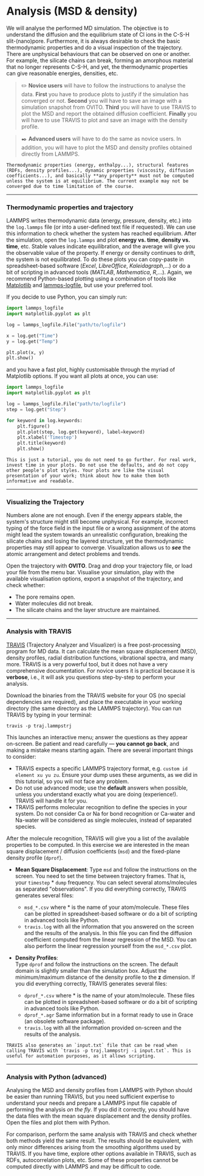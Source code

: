 # Analysis (MSD & density)

We will analyse the performed MD simulation. The objective is to understand the diffusion and the equilibrium state of Cl ions in the C-S-H slit-(nano)pore. Furthermore, it is always desirable to check the basic thermodynamic properties and do a visual inspection of the trajectory. There are unphysical behaviours that can be observed on one or another. For example, the silicate chains can break, forming an amorphous material that no longer represents C-S-H, and yet, the thermodynamic properties can give reasonable energies, densities, etc. 

> ✏️ **Novice users** will have to follow the instructions to analyse the data. **First** you have to produce plots to justify if the simulation has converged or not. **Second** you will have to save an image with a simulation snapshot from OVITO. **Third** you will have to use TRAVIS to plot the MSD and report the obtained diffusion coefficient. **Finally** you will have to use TRAVIS to plot and save an image with the density profile.

> ✒️ **Advanced users** will have to do the same as novice users. In addition, you will have to plot the MSD and density profiles obtained directly from LAMMPS.

```{caution}
Thermodynamic properties (energy, enthalpy...), structural features (RDFs, density profiles...), dynamic properties (viscosity, diffusion coefficients...), and basically **any property** must not be computed unless the system is at equilibrium. The current example may not be converged due to time limitation of the course.
```

---
### Thermodynamic properties and trajectory

LAMMPS writes thermodynamic data (energy, pressure, density, etc.) into the `log.lammps` file (or into a user-defined text file if requested).  We can use this information to check whether the system has reached equilibrium. After the simulation, open the `log.lammps` and plot **energy vs. time**, **density vs. time**, etc. Stable values indicate equilibration, and the average will give you the observable value of the property. If energy or density continues to drift, the system is not equilibrated. To do these plots you can copy-paste in spreadsheet-based software (_Excel_, _LibreOffice_, _Kaleidagraph_,...) or do a bit of scripting in advanced tools (_MATLAB_, _Mathematica_, _R_,...). Again, we recommend Python-based plotting using a combination of tools like [Matplotlib](https://matplotlib.org) and [lammps-logfile](https://pypi.org/project/lammps-logfile/), but use your preferred tool.

If you decide to use Python, you can simply run:

```python
import lammps_logfile
import matplotlib.pyplot as plt

log = lammps_logfile.File("path/to/logfile")

x = log.get("Time")
y = log.get("Temp")

plt.plot(x, y)
plt.show()
```

and you have a fast plot, highly customisable through the myriad of Matplotlib options. If you want all plots at once, you can use:

```python
import lammps_logfile
import matplotlib.pyplot as plt

log = lammps_logfile.File("path/to/logfile")
step = log.get("Step")

for keyword in log.keywords:
    plt.figure()
    plt.plot(step, log.get(keyword), label=keyword)
    plt.xlabel('Timestep')
    plt.title(keyword)
    plt.show()
```

```{Tip}
This is just a tutorial, you do not need to go further. For real work, invest time in your plots. Do not use the defaults, and do not copy other people's plot styles. Your plots are like the visual presentation of your work; think about how to make them both informative and readable.
```

---

### Visualizing the Trajectory

Numbers alone are not enough. Even if the energy appears stable, the system's structure might still become unphysical. For example, incorrect typing of the force field in the input file or a wrong assignment of the atoms might lead the system towards an unrealistic configuration, breaking the silicate chains and losing the layered structure, yet the thermodynamic properties may still appear to converge. Visualization allows us to **_see_** the atomic arrangement and detect problems and trends.

Open the trajectory with **OVITO**. Drag and drop your trajectory file, or load your file from the menu bar. Visualise your simulation, play with the available visualisation options, export a snapshot of the trajectory, and check whether:

- The pore remains open.  
- Water molecules did not break.  
- The silicate chains and the layer structure are maintained.

---

### Analysis with TRAVIS

[TRAVIS](https://www.travis-analyzer.de) (Trajectory Analyzer and Visualizer) is a free post-processing program for MD data. It can calculate the mean square displacement (MSD), density profiles, radial distribution functions, vibrational spectra, and many more. TRAVIS is a very powerful tool, but it does not have a very comprehensive documentation. For novice users it is practical because it is **verbose**, i.e., it will ask you questions step-by-step to perform your analysis. 

Download the binaries from the TRAVIS website for your OS (no special dependencies are required), and place the executable in your working directory (the same directory as the LAMMPS trajectory). You can run TRAVIS by typing in your terminal:

```
travis -p traj.lammpstrj
```

This launches an interactive menu; answer the questions as they appear on-screen. Be patient and read carefully — **you cannot go back**, and making a mistake means starting again. There are several important things to consider:

- TRAVIS expects a specific LAMMPS trajectory format, e.g. `custom id element xu yu zu`. Ensure your dump uses these arguments, as we did in this tutorial, so you will not face any problem.
- Do not use advanced mode; use the **default** answers when possible, unless you understand exactly what you are doing (experience!). TRAVIS will handle it for you.
- TRAVIS performs molecular recognition to define the species in your system. Do not consider Ca or Na for bond recognition or Ca-water and Na-water will be considered as single molecules, instead of separated species.

After the molecule recognition, TRAVIS will give you a list of the available properties to be computed. In this exercise we are interested in the mean square displacement / diffusion coefficients (`msd`) and the fixed-plane density profile (`dprof`). 

- **Mean Square Displacement**:
Type `msd` and follow the instructions on the screen. You need to set the time between trajectory frames. That is, your `timestep` * `dump` frequency. You can select several atoms/molecules as separated "observations". If you did everything correctly, TRAVIS generates several files: 
  - `msd_*.csv` where * is the name of your atom/molecule. These files can be plotted in spreadsheet-based software or do a bit of scripting in advanced tools like Python.
  - `travis.log` with all the information that you answered on the screen and the results of the analysis. In this file you can find the diffusion coefficient computed from the linear regression of the MSD. You can also perform the linear regression yourself from the `msd_*.csv` plot.

- **Density Profiles**:  
 Type `dprof` and follow the instructions on the screen. The default domain is slightly smaller than the simulation box. Adjust the minimum/maximum distance of the density profile to the **z** dimension. If you did everything correctly, TRAVIS generates several files:
  - `dprof_*.csv` where * is the name of your atom/molecule. These files can be plotted in spreadsheet-based software or do a bit of scripting in advanced tools like Python.
  - `dprof_*.agr` Same information but in a format ready to use in Grace (an obsolete software package).
  - `travis.log` with all the information provided on-screen and the results of the analysis.


```{Tip}
TRAVIS also generates an `input.txt` file that can be read when calling TRAVIS with `travis -p traj.lammpstrj -i input.txt`. This is useful for automation purposes, as it allows scripting.
```

---
### Analysis with Python (advanced)

Analysing the MSD and density profiles from LAMMPS with Python should be easier than running TRAVIS, but you need sufficient expertise to understand your needs and prepare a LAMMPS input file capable of performing the analysis _on the fly_. If you did it correctly, you should have the data files with the mean square displacement and the density profiles. Open the files and plot them with Python. 

For comparison, perform the same analysis with TRAVIS and check whether both methods yield the same result. The results should be equivalent, with only minor differences arising from the smoothing algorithms used by TRAVIS. If you have time, explore other options available in TRAVIS, such as RDFs, autocorrelation plots, etc. Some of these properties cannot be computed directly with LAMMPS and may be difficult to code. 

